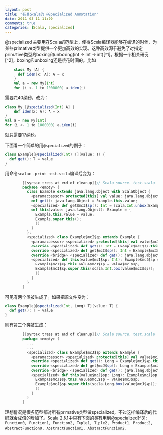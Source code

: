 ```yaml
---
layout: post
title: "有关Scala的 @Specialized Annotation"
date: 2011-03-11 11:00
comments: true
categories: [Scala, specialized]
---
```



@specialized 主要用在Scala的范型上，使得Scala编译器能够在编译的时候，为某些primative类型提供一个更加高效的实现。这种高效源于避免了对指定primative类型的boxing和unboxing(int -> Int -> int)[^1]。根据一个相关研究[^2]，boxing和unboxing还是很花时间的。比如

``` scala
	class My [A] {
  	  def iden(x: A): A = x
	}
	val a = new My[Int]
	for (i <- 1 to 1000000) a.iden(i)
```

需要花40纳秒。改为：
``` scala
class My [@specialized(Int) A] {
    def iden(x: A): A = x
}
val a = new My[Int]
for (i <- 1 to 1000000) a.iden(i)
```
就只需要17纳秒。

下面看一个简单的用`@specialized`的例子：
``` scala
class Example[@specialized(Int) T](value: T) {
  def get(): T = value
}
```
用命令`scalac -print test.scala`编译后变为：
``` scala
        [[syntax trees at end of cleanup]]// Scala source: test.scala 
        package <empty> { 
          class Example extends java.lang.Object with ScalaObject { 
            <paramaccessor> protected[this] val value: java.lang.Object = _; 
            def get(): java.lang.Object = Example.this.value; 
            <specialized> def get$mcI$sp(): Int = scala.Int.unbox(Example.this.get()); 
            def this(value: java.lang.Object): Example = { 
              Example.this.value = value; 
              Example.super.this(); 
              () 
            } 
          }; 
          <specialized> class Example$mcI$sp extends Example { 
            <paramaccessor> <specialized> protected[this] val value$mcI$sp: Int = _; 
            override <specialized> def get(): Int = Example$mcI$sp.this.get$mcI$sp(); 
            override <specialized> def get$mcI$sp(): Int = Example$mcI$sp.this.value$mcI$sp; 
            override <bridge> <specialized> def get(): java.lang.Object = scala.Int.box(Example$mcI$sp.this.get()); 
            <specialized> def this(value$mcI$sp: Int): Example$mcI$sp = { 
              Example$mcI$sp.this.value$mcI$sp = value$mcI$sp; 
              Example$mcI$sp.super.this(scala.Int.box(value$mcI$sp)); 
              () 
            } 
          }
        }
```

可见有两个类被生成了。如果把源文件变为：
``` scala
class Example[@specialized(Int, Long) T](value: T) {
  def get(): T = value
}
```
则有第三个类被生成：   
``` scala
        [[syntax trees at end of cleanup]]// Scala source: test.scala
        package <empty> {
          ...
          ...
          <specialized> class Example$mcJ$sp extends Example {
            <paramaccessor> <specialized> protected[this] val value$mcJ$sp: Long = _;
            override <specialized> def get(): Long = Example$mcJ$sp.this.get$mcJ$sp();
            override <specialized> def get$mcJ$sp(): Long = Example$mcJ$sp.this.value$mcJ$sp;
            override <bridge> <specialized> def get(): java.lang.Object = scala.Long.box(Example$mcJ$sp.this.get());
            <specialized> def this(value$mcJ$sp: Long): Example$mcJ$sp = {
              Example$mcJ$sp.this.value$mcJ$sp = value$mcJ$sp;
              Example$mcJ$sp.super.this(scala.Long.box(value$mcJ$sp));
              ()
            }
          }
        }
```    	
理想情况是很多范型都对所有primative类型做specialized，不过这样编译后的代码就会成倍的增加了。Scala 2.8.1中只有下面的类有用到@specialized[^3]:
`Function0, Function1, Function2, Tuple1, Tuple2, Product1, Product2, AbstractFunction0, AbstractFunction1, AbstractFunction2`.